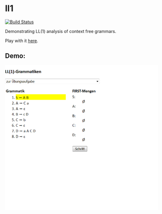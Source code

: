 ll1
===

[![Build Status](https://travis-ci.org/jvoigtlaender/ll1.svg?branch=master)](https://travis-ci.org/jvoigtlaender/ll1)

Demonstrating LL(1) analysis of context free grammars.

Play with it [here](https://jvoigtlaender.github.io/ll1).

Demo:
-----

![LL(1) Demo](demo.gif)

